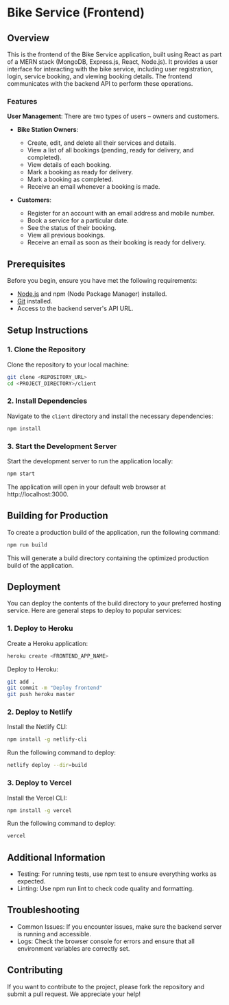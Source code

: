 # Bike Service (Frontend)

## Overview

This is the frontend of the Bike Service application, built using React as part of a MERN stack (MongoDB, Express.js, React, Node.js). It provides a user interface for interacting with the bike service, including user registration, login, service booking, and viewing booking details. The frontend communicates with the backend API to perform these operations.

### Features

**User Management**: There are two types of users – owners and customers.

  - **Bike Station Owners**:
    - Create, edit, and delete all their services and details.
    - View a list of all bookings (pending, ready for delivery, and completed).
    - View details of each booking.
    - Mark a booking as ready for delivery.
    - Mark a booking as completed.
    - Receive an email whenever a booking is made.

  - **Customers**:
    - Register for an account with an email address and mobile number.
    - Book a service for a particular date.
    - See the status of their booking.
    - View all previous bookings.
    - Receive an email as soon as their booking is ready for delivery.

## Prerequisites

Before you begin, ensure you have met the following requirements:

- [Node.js](https://nodejs.org/) and npm (Node Package Manager) installed.
- [Git](https://git-scm.com/) installed.
- Access to the backend server's API URL.

## Setup Instructions

### 1. Clone the Repository

Clone the repository to your local machine:

```bash
git clone <REPOSITORY_URL>
cd <PROJECT_DIRECTORY>/client

```
### 2. Install Dependencies
Navigate to the `client` directory and install the necessary dependencies:
```bash
npm install
```
### 3. Start the Development Server
Start the development server to run the application locally:
```bash
npm start
```
The application will open in your default web browser at http://localhost:3000.

## Building for Production
To create a production build of the application, run the following command:
```bash
npm run build
```
This will generate a build directory containing the optimized production build of the application.

## Deployment
You can deploy the contents of the build directory to your preferred hosting service. Here are general steps to deploy to popular services:

### 1. Deploy to Heroku
Create a Heroku application:
```bash
heroku create <FRONTEND_APP_NAME>
```
Deploy to Heroku:
```bash
git add .
git commit -m "Deploy frontend"
git push heroku master

```



### 2. Deploy to Netlify
Install the Netlify CLI:
```bash
npm install -g netlify-cli
```
Run the following command to deploy:
```bash
netlify deploy --dir=build
```
### 3. Deploy to Vercel
Install the Vercel CLI:
```bash
npm install -g vercel
```
Run the following command to deploy:
```bash
vercel
```

## Additional Information
- Testing: For running tests, use npm test to ensure everything works as expected.
- Linting: Use npm run lint to check code quality and formatting.
## Troubleshooting
- Common Issues: If you encounter issues, make sure the backend  server is running and accessible.
 - Logs: Check the browser console for errors and ensure that all environment variables are correctly set.
## Contributing
If you want to contribute to the project, please fork the repository and submit a pull request. We appreciate your help!











